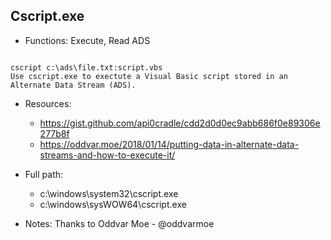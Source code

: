 ## Cscript.exe
* Functions: Execute, Read ADS
```

cscript c:\ads\file.txt:script.vbs
Use cscript.exe to exectute a Visual Basic script stored in an Alternate Data Stream (ADS).
```
   
* Resources:   
  * https://gist.github.com/api0cradle/cdd2d0d0ec9abb686f0e89306e277b8f
  * https://oddvar.moe/2018/01/14/putting-data-in-alternate-data-streams-and-how-to-execute-it/
   
* Full path:   
  * c:\windows\system32\cscript.exe
  * c:\windows\sysWOW64\cscript.exe
   
* Notes: Thanks to Oddvar Moe - @oddvarmoe  
   
